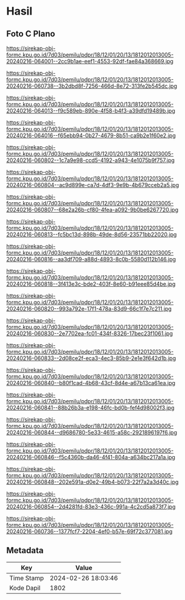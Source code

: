# Hasil

## Foto C Plano

https://sirekap-obj-formc.kpu.go.id/7d03/pemilu/pdpr/18/12/01/20/13/1812012013005-20240216-064001--2cc9b1ae-eef1-4553-92df-fae84a368669.jpg

https://sirekap-obj-formc.kpu.go.id/7d03/pemilu/pdpr/18/12/01/20/13/1812012013005-20240216-060738--3b2dbd8f-7256-466d-8e72-313fe2b545dc.jpg

https://sirekap-obj-formc.kpu.go.id/7d03/pemilu/pdpr/18/12/01/20/13/1812012013005-20240216-064013--f9c589eb-890e-4f58-b4f3-a39dfd19489b.jpg

https://sirekap-obj-formc.kpu.go.id/7d03/pemilu/pdpr/18/12/01/20/13/1812012013005-20240216-064016--f65ebb94-0b27-4679-8b51-ca9b2e1f60e2.jpg

https://sirekap-obj-formc.kpu.go.id/7d03/pemilu/pdpr/18/12/01/20/13/1812012013005-20240216-060802--1c7a9e98-ccd5-4192-a943-4e1075b9f757.jpg

https://sirekap-obj-formc.kpu.go.id/7d03/pemilu/pdpr/18/12/01/20/13/1812012013005-20240216-060804--ac9d899e-ca7d-4df3-9e9b-4b679cceb2a5.jpg

https://sirekap-obj-formc.kpu.go.id/7d03/pemilu/pdpr/18/12/01/20/13/1812012013005-20240216-060807--68e2a26b-cf80-4fea-a092-9b0be6267720.jpg

https://sirekap-obj-formc.kpu.go.id/7d03/pemilu/pdpr/18/12/01/20/13/1812012013005-20240216-060813--fc5bc13d-898b-49de-8d56-23571bb22020.jpg

https://sirekap-obj-formc.kpu.go.id/7d03/pemilu/pdpr/18/12/01/20/13/1812012013005-20240216-060816--aa3df709-a88d-4893-8c0b-5580d112b146.jpg

https://sirekap-obj-formc.kpu.go.id/7d03/pemilu/pdpr/18/12/01/20/13/1812012013005-20240216-060818--3f413e3c-bde2-403f-8e60-b91eee85d4be.jpg

https://sirekap-obj-formc.kpu.go.id/7d03/pemilu/pdpr/18/12/01/20/13/1812012013005-20240216-060820--993a792e-17f1-478a-83d9-66c1f7e7c211.jpg

https://sirekap-obj-formc.kpu.go.id/7d03/pemilu/pdpr/18/12/01/20/13/1812012013005-20240216-060830--2e7702ea-fc01-434f-8326-17bec23f1061.jpg

https://sirekap-obj-formc.kpu.go.id/7d03/pemilu/pdpr/18/12/01/20/13/1812012013005-20240216-060833--2d08ce2f-eca3-4ec3-85b9-2e1e3f642d1b.jpg

https://sirekap-obj-formc.kpu.go.id/7d03/pemilu/pdpr/18/12/01/20/13/1812012013005-20240216-060840--b80f1cad-4b68-43cf-8d4e-a67b13ca61ea.jpg

https://sirekap-obj-formc.kpu.go.id/7d03/pemilu/pdpr/18/12/01/20/13/1812012013005-20240216-060841--88b26b3a-e198-46fc-bd0b-fef4d98002f3.jpg

https://sirekap-obj-formc.kpu.go.id/7d03/pemilu/pdpr/18/12/01/20/13/1812012013005-20240216-060844--d9686780-5e33-4615-a58c-2921896197f6.jpg

https://sirekap-obj-formc.kpu.go.id/7d03/pemilu/pdpr/18/12/01/20/13/1812012013005-20240216-060846--f5c4360b-da46-4f41-804a-a634bc217a1a.jpg

https://sirekap-obj-formc.kpu.go.id/7d03/pemilu/pdpr/18/12/01/20/13/1812012013005-20240216-060848--202e591a-d0e2-49b4-b073-22f7a2a3d40c.jpg

https://sirekap-obj-formc.kpu.go.id/7d03/pemilu/pdpr/18/12/01/20/13/1812012013005-20240216-060854--2d4281fd-83e3-436c-991a-4c2cd5a873f7.jpg

https://sirekap-obj-formc.kpu.go.id/7d03/pemilu/pdpr/18/12/01/20/13/1812012013005-20240216-060736--1377fcf7-2204-4ef0-b57e-69f72c377081.jpg


## Metadata

| Key        | Value               |
| ---------- | ------------------- |
| Time Stamp | 2024-02-26 18:03:46 |
| Kode Dapil | 1802                |



